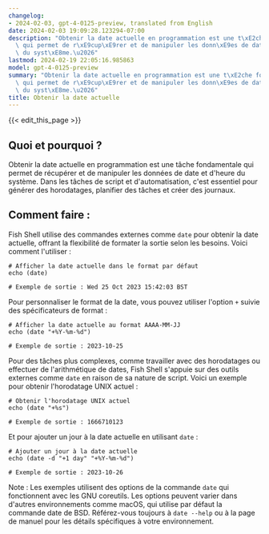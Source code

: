 ```yaml
---
changelog:
- 2024-02-03, gpt-4-0125-preview, translated from English
date: 2024-02-03 19:09:28.123294-07:00
description: "Obtenir la date actuelle en programmation est une t\xE2che fondamentale\
  \ qui permet de r\xE9cup\xE9rer et de manipuler les donn\xE9es de date et d'heure\
  \ du syst\xE8me.\u2026"
lastmod: 2024-02-19 22:05:16.985863
model: gpt-4-0125-preview
summary: "Obtenir la date actuelle en programmation est une t\xE2che fondamentale\
  \ qui permet de r\xE9cup\xE9rer et de manipuler les donn\xE9es de date et d'heure\
  \ du syst\xE8me.\u2026"
title: Obtenir la date actuelle
---
```


{{< edit_this_page >}}

## Quoi et pourquoi ?
Obtenir la date actuelle en programmation est une tâche fondamentale qui permet de récupérer et de manipuler les données de date et d'heure du système. Dans les tâches de script et d'automatisation, c'est essentiel pour générer des horodatages, planifier des tâches et créer des journaux.

## Comment faire :
Fish Shell utilise des commandes externes comme `date` pour obtenir la date actuelle, offrant la flexibilité de formater la sortie selon les besoins. Voici comment l'utiliser :

```fish
# Afficher la date actuelle dans le format par défaut
echo (date)

# Exemple de sortie : Wed 25 Oct 2023 15:42:03 BST
```

Pour personnaliser le format de la date, vous pouvez utiliser l'option `+` suivie des spécificateurs de format :

```fish
# Afficher la date actuelle au format AAAA-MM-JJ
echo (date "+%Y-%m-%d")

# Exemple de sortie : 2023-10-25
```

Pour des tâches plus complexes, comme travailler avec des horodatages ou effectuer de l'arithmétique de dates, Fish Shell s'appuie sur des outils externes comme `date` en raison de sa nature de script. Voici un exemple pour obtenir l'horodatage UNIX actuel :

```fish
# Obtenir l'horodatage UNIX actuel
echo (date "+%s")

# Exemple de sortie : 1666710123
```

Et pour ajouter un jour à la date actuelle en utilisant `date` :

```fish
# Ajouter un jour à la date actuelle
echo (date -d "+1 day" "+%Y-%m-%d")

# Exemple de sortie : 2023-10-26
```

Note : Les exemples utilisent des options de la commande `date` qui fonctionnent avec les GNU coreutils. Les options peuvent varier dans d'autres environnements comme macOS, qui utilise par défaut la commande date de BSD. Référez-vous toujours à `date --help` ou à la page de manuel pour les détails spécifiques à votre environnement.
